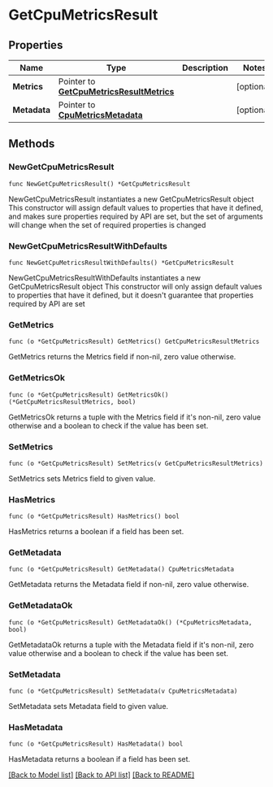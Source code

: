 # GetCpuMetricsResult

## Properties

Name | Type | Description | Notes
------------ | ------------- | ------------- | -------------
**Metrics** | Pointer to [**GetCpuMetricsResultMetrics**](GetCpuMetricsResultMetrics.md) |  | [optional] 
**Metadata** | Pointer to [**CpuMetricsMetadata**](CpuMetricsMetadata.md) |  | [optional] 

## Methods

### NewGetCpuMetricsResult

`func NewGetCpuMetricsResult() *GetCpuMetricsResult`

NewGetCpuMetricsResult instantiates a new GetCpuMetricsResult object
This constructor will assign default values to properties that have it defined,
and makes sure properties required by API are set, but the set of arguments
will change when the set of required properties is changed

### NewGetCpuMetricsResultWithDefaults

`func NewGetCpuMetricsResultWithDefaults() *GetCpuMetricsResult`

NewGetCpuMetricsResultWithDefaults instantiates a new GetCpuMetricsResult object
This constructor will only assign default values to properties that have it defined,
but it doesn't guarantee that properties required by API are set

### GetMetrics

`func (o *GetCpuMetricsResult) GetMetrics() GetCpuMetricsResultMetrics`

GetMetrics returns the Metrics field if non-nil, zero value otherwise.

### GetMetricsOk

`func (o *GetCpuMetricsResult) GetMetricsOk() (*GetCpuMetricsResultMetrics, bool)`

GetMetricsOk returns a tuple with the Metrics field if it's non-nil, zero value otherwise
and a boolean to check if the value has been set.

### SetMetrics

`func (o *GetCpuMetricsResult) SetMetrics(v GetCpuMetricsResultMetrics)`

SetMetrics sets Metrics field to given value.

### HasMetrics

`func (o *GetCpuMetricsResult) HasMetrics() bool`

HasMetrics returns a boolean if a field has been set.

### GetMetadata

`func (o *GetCpuMetricsResult) GetMetadata() CpuMetricsMetadata`

GetMetadata returns the Metadata field if non-nil, zero value otherwise.

### GetMetadataOk

`func (o *GetCpuMetricsResult) GetMetadataOk() (*CpuMetricsMetadata, bool)`

GetMetadataOk returns a tuple with the Metadata field if it's non-nil, zero value otherwise
and a boolean to check if the value has been set.

### SetMetadata

`func (o *GetCpuMetricsResult) SetMetadata(v CpuMetricsMetadata)`

SetMetadata sets Metadata field to given value.

### HasMetadata

`func (o *GetCpuMetricsResult) HasMetadata() bool`

HasMetadata returns a boolean if a field has been set.


[[Back to Model list]](../README.md#documentation-for-models) [[Back to API list]](../README.md#documentation-for-api-endpoints) [[Back to README]](../README.md)



